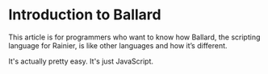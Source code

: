# Introduction to Ballard

This article is for programmers who want to know how Ballard, the scripting language for Rainier, is like other languages and how it’s different.

It's actually pretty easy. It's just JavaScript.
